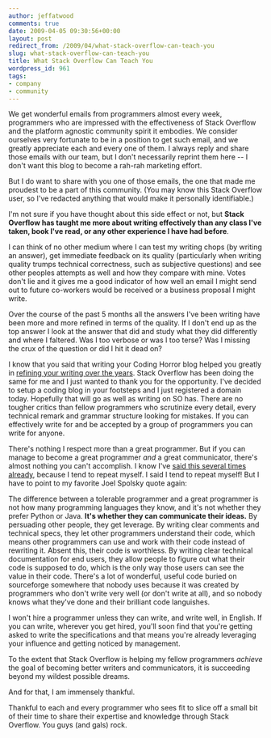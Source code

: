 ```yaml
---
author: jeffatwood
comments: true
date: 2009-04-05 09:30:56+00:00
layout: post
redirect_from: /2009/04/what-stack-overflow-can-teach-you
slug: what-stack-overflow-can-teach-you
title: What Stack Overflow Can Teach You
wordpress_id: 961
tags:
- company
- community
---
```



We get wonderful emails from programmers almost every week, programmers who are impressed with the effectiveness of Stack Overflow and the platform agnostic community spirit it embodies. We consider ourselves very fortunate to be in a position to get such email, and we greatly appreciate each and every one of them. I always reply and share those emails with our team, but I don't necessarily reprint them here -- I don't want this blog to become a rah-rah marketing effort.



But I do want to share with you one of those emails, the one that made me proudest to be a part of this community. (You may know this Stack Overflow user, so I've redacted anything that would make it personally identifiable.)





>
I'm not sure if you have thought about this side effect or not, but **Stack Overflow has taught me more about writing effectively than any class I've taken, book I've read, or any other experience I have had before**.

> 
> 
I can think of no other medium where I can test my writing chops (by writing an answer), get immediate feedback on its quality (particularly when writing quality trumps technical correctness, such as subjective questions) and see other peoples attempts as well and how they compare with mine.  Votes don't lie and it gives me a good indicator of how well an email I might send out to future co-workers would be received or a business proposal I might write.

> 
> 
Over the course of the past 5 months all the answers I've been writing have been more and more refined in terms of the quality.  If I don't end up as the top answer I look at the answer that did and study what they did differently and where I faltered.  Was I too verbose or was I too terse? Was I missing the crux of the question or did I hit it dead on?

> 
> 
I know that you said that writing your Coding Horror blog helped you greatly in [refining your writing over the years](http://www.codinghorror.com/blog/archives/001184.html).  Stack Overflow has been doing the same for me and I just wanted to thank you for the opportunity.  I've decided to setup a coding blog in your footsteps and I just registered a domain today.  Hopefully that will go as well as writing on SO has. There are no tougher critics than fellow programmers who scrutinize every detail, every technical remark and grammar structure looking for mistakes.  If you can effectively write for and be accepted by a group of programmers you can write for anyone.






There's nothing I respect more than a great programmer. But if you can manage to become a great programmer _and_ a great communicator, there's almost nothing you can't accomplish. I know I've [said this several times already](http://www.codinghorror.com/blog/archives/000585.html), because I tend to repeat myself. I said I tend to repeat myself! But I have to point to my favorite Joel Spolsky quote again:





>
The difference between a tolerable programmer and a great programmer is not how many programming languages they know, and it's not whether they prefer Python or Java. **It's whether they can communicate their ideas.** By persuading other people, they get leverage. By writing clear comments and technical specs, they let other programmers understand their code, which means other programmers can use and work with their code instead of rewriting it. Absent this, their code is worthless. By writing clear technical documentation for end users, they allow people to figure out what their code is supposed to do, which is the only way those users can see the value in their code. There's a lot of wonderful, useful code buried on sourceforge somewhere that nobody uses because it was created by programmers who don't write very well (or don't write at all), and so nobody knows what they've done and their brilliant code languishes.

> 
> 
I won't hire a programmer unless they can write, and write well, in English. If you can write, wherever you get hired, you'll soon find that you're getting asked to write the specifications and that means you're already leveraging your influence and getting noticed by management. 






To the extent that Stack Overflow is helping my fellow programmers _achieve_ the goal of becoming better writers and communicators, it is succeeding beyond my wildest possible dreams.



And for that, I am immensely thankful.



Thankful to each and every programmer who sees fit to slice off a small bit of their time to share their expertise and knowledge through Stack Overflow. You guys (and gals) rock.

